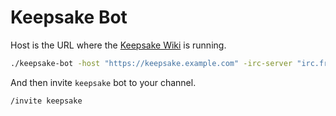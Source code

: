 # Keepsake Bot

Host is the URL where the [Keepsake Wiki](https://github.com/zerodayz/keepsake) is running.
```bash
./keepsake-bot -host "https://keepsake.example.com" -irc-server "irc.freenode.net:6667"
```

And then invite `keepsake` bot to your channel.
```bash
/invite keepsake
```
